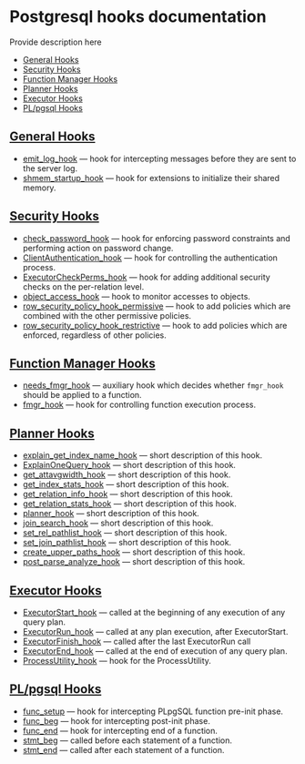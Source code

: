 # Postgresql hooks documentation

Provide description here

* [General Hooks](#general-hooks)
* [Security Hooks](#security-hooks)
* [Function Manager Hooks](#function-manager-hooks)
* [Planner Hooks](#planner-hooks)
* [Executor Hooks](#executor-hooks)
* [PL/pgsql Hooks](#plpgsql-hooks)


## [General Hooks](Detailed.md#general-hooks)



* [emit_log_hook](Detailed.md#emit_log_hook) — hook for intercepting messages before they are sent to the server log.
* [shmem_startup_hook](Detailed.md#shmem_startup_hook) — hook for extensions to initialize their shared memory.

## [Security Hooks](Detailed.md#security-hooks)



* [check_password_hook](Detailed.md#check_password_hook) — hook for enforcing password constraints and performing action on password change.
* [ClientAuthentication_hook](Detailed.md#ClientAuthentication_hook) — hook for controlling the authentication process.
* [ExecutorCheckPerms_hook](Detailed.md#ExecutorCheckPerms_hook) — hook for adding additional security checks on the per-relation level.
* [object_access_hook](Detailed.md#object_access_hook) — hook to monitor accesses to objects.
* [row_security_policy_hook_permissive](Detailed.md#row_security_policy_hook_permissive) — hook to add policies which are combined with the other permissive policies.
* [row_security_policy_hook_restrictive](Detailed.md#row_security_policy_hook_restrictive) — hook to add policies which are enforced, regardless of other policies.

## [Function Manager Hooks](Detailed.md#function-manager-hooks)



* [needs_fmgr_hook](Detailed.md#needs_fmgr_hook) — auxiliary hook which decides whether `fmgr_hook` should be applied to a function.
* [fmgr_hook](Detailed.md#fmgr_hook) — hook for controlling function execution process.

## [Planner Hooks](Detailed.md#planner-hooks)



* [explain_get_index_name_hook](Detailed.md#explain_get_index_name_hook) — short description of this hook.
* [ExplainOneQuery_hook](Detailed.md#ExplainOneQuery_hook) — short description of this hook.
* [get_attavgwidth_hook](Detailed.md#get_attavgwidth_hook) — short description of this hook.
* [get_index_stats_hook](Detailed.md#get_index_stats_hook) — short description of this hook.
* [get_relation_info_hook](Detailed.md#get_relation_info_hook) — short description of this hook.
* [get_relation_stats_hook](Detailed.md#get_relation_stats_hook) — short description of this hook.
* [planner_hook](Detailed.md#planner_hook) — short description of this hook.
* [join_search_hook](Detailed.md#join_search_hook) — short description of this hook.
* [set_rel_pathlist_hook](Detailed.md#set_rel_pathlist_hook) — short description of this hook.
* [set_join_pathlist_hook](Detailed.md#set_join_pathlist_hook) — short description of this hook.
* [create_upper_paths_hook](Detailed.md#create_upper_paths_hook) — short description of this hook.
* [post_parse_analyze_hook](Detailed.md#post_parse_analyze_hook) — short description of this hook.

## [Executor Hooks](Detailed.md#executor-hooks)



* [ExecutorStart_hook](Detailed.md#ExecutorStart_hook) — called at the beginning of any execution of any query plan.
* [ExecutorRun_hook](Detailed.md#ExecutorRun_hook) — called at any plan execution, after ExecutorStart.
* [ExecutorFinish_hook](Detailed.md#ExecutorFinish_hook) — called after the last ExecutorRun call
* [ExecutorEnd_hook](Detailed.md#ExecutorEnd_hook) — called at the end of execution of any query plan.
* [ProcessUtility_hook](Detailed.md#ProcessUtility_hook) — hook for the ProcessUtility.

## [PL/pgsql Hooks](Detailed.md#plpgsql-hooks)



* [func_setup](Detailed.md#func_setup) — hook for intercepting PLpgSQL function pre-init phase.
* [func_beg](Detailed.md#func_beg) — hook for intercepting post-init phase.
* [func_end](Detailed.md#func_end) — hook for intercepting end of a function.
* [stmt_beg](Detailed.md#stmt_beg) — called before each statement of a function.
* [stmt_end](Detailed.md#stmt_end) — called after each statement of a function.

